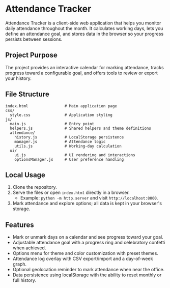 # Attendance Tracker

Attendance Tracker is a client-side web application that helps you monitor daily attendance throughout the month. It calculates working days, lets you define an attendance goal, and stores data in the browser so your progress persists between sessions.

## Project Purpose

The project provides an interactive calendar for marking attendance, tracks progress toward a configurable goal, and offers tools to review or export your history.

## File Structure

```
index.html                # Main application page
css/
  style.css               # Application styling
js/
  main.js                 # Entry point
  helpers.js              # Shared helpers and theme definitions
  attendance/
    history.js            # LocalStorage persistence
    manager.js            # Attendance logic
    utils.js              # Working-day calculation
  ui/
    ui.js                 # UI rendering and interactions
    optionsManager.js     # User preference handling
```

## Local Usage

1. Clone the repository.
2. Serve the files or open `index.html` directly in a browser.
   - Example: `python -m http.server` and visit `http://localhost:8000`.
3. Mark attendance and explore options; all data is kept in your browser's storage.

## Features

- Mark or unmark days on a calendar and see progress toward your goal.
- Adjustable attendance goal with a progress ring and celebratory confetti when achieved.
- Options menu for theme and color customization with preset themes.
- Attendance log overlay with CSV export/import and a day-of-week graph.
- Optional geolocation reminder to mark attendance when near the office.
- Data persistence using localStorage with the ability to reset monthly or full history.

